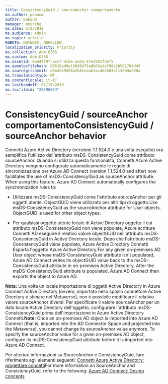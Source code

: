 ```yaml
---
title: ConsistencyGuid / sourceAnchor comportamento
ms.author: pebaum
author: pebaum
manager: mnirkhe
ms.date: 5/2/2018
ms.audience: Admin
ms.topic: article
ROBOTS: NOINDEX, NOFOLLOW
localization_priority: Priority
ms.collection: Adm_O365
ms.custom: Adm_O365
ms.assetid: 6a44f797-acc7-4cbe-aa5a-47e2581fabf5
ms.openlocfilehash: 80516ed9e15040475a8b65a1af98a1b561704d49
ms.sourcegitcommit: d6ea5e9458a2b8ceaab3ac4bd483e1130b9a398a
ms.translationtype: MT
ms.contentlocale: it-IT
ms.lasthandoff: 01/15/2019
ms.locfileid: "28296074"
---
```

# <a name="consistencyguid--sourceanchor-behavior"></a><span data-ttu-id="6ea14-102">ConsistencyGuid / sourceAnchor comportamento</span><span class="sxs-lookup"><span data-stu-id="6ea14-102">ConsistencyGuid / sourceAnchor behavior</span></span>

<span data-ttu-id="6ea14-p101">Connetti Azure Active Directory (versione 1.1.524.0 e una volta eseguito) ora semplifica l'utilizzo dell'attributo msDS-ConsistencyGuid come attributo sourceAnchor. Quando si utilizza questa funzionalità, Connetti Azure Active Directory vengono configurate automaticamente le regole di sincronizzazione per:</span><span class="sxs-lookup"><span data-stu-id="6ea14-p101">Azure AD Connect (version 1.1.524.0 and after) now facilitates the use of msDS-ConsistencyGuid as sourceAnchor attribute. When using this feature, Azure AD Connect automatically configures the synchronization rules to:</span></span>
  
- <span data-ttu-id="6ea14-p102">Utilizzare msDS-ConsistencyGuid come l'attributo sourceAnchor per gli oggetti utente. ObjectGUID viene utilizzato per altri tipi di oggetto.</span><span class="sxs-lookup"><span data-stu-id="6ea14-p102">Use msDS-ConsistencyGuid as the sourceAnchor attribute for User objects. ObjectGUID is used for other object types.</span></span>
    
- <span data-ttu-id="6ea14-p103">Per qualsiasi oggetto utente locale di Active Directory oggetto il cui attributo msDS-ConsistencyGuid non viene popolate, Azure scritture Connetti AD eseguire il relativo valore objectGUID nell'attributo msDS-ConsistencyGuid in Active Directory locale. Dopo che l'attributo msDS-ConsistencyGuid viene popolato, Azure Active Directory Connetti Esporta l'oggetto Azure Active Directory.</span><span class="sxs-lookup"><span data-stu-id="6ea14-p103">For any given on-premises AD User object whose msDS-ConsistencyGuid attribute isn't populated, Azure AD Connect writes its objectGUID value back to the msDS-ConsistencyGuid attribute in on-premises Active Directory. After the msDS-ConsistencyGuid attribute is populated, Azure AD Connect then exports the object to Azure AD.</span></span>
    
 <span data-ttu-id="6ea14-p104">**Nota:** Una volta un locale importazione di oggetti Active Directory in Azure Connect Active Directory (ovvero, importato nello spazio connettore Active Directory e stimare nel Metaverse), non è possibile modificare il relativo valore sourceAnchor diversi. Per specificare il valore sourceAnchor per un dato locale Active Directory dell'oggetto, configurare l'attributo msDS-ConsistencyGuid prima dell'importazione in Azure Active Directory Connetti.</span><span class="sxs-lookup"><span data-stu-id="6ea14-p104">**Note:** Once an on-premises AD object is imported into Azure AD Connect (that is, imported into the AD Connector Space and projected into the Metaverse), you cannot change its sourceAnchor value anymore. To specify the sourceAnchor value for a given on-premises AD object, configure its msDS-ConsistencyGuid attribute before it is imported into Azure AD Connect.</span></span> 
  
<span data-ttu-id="6ea14-111">Per ulteriori informazioni su SourceAnchor e ConsistencyGuid, fare riferimento agli elementi seguenti: [Connetti Azure Active Directory: progettare concetti](https://docs.microsoft.com/en-us/azure/active-directory/connect/active-directory-aadconnect-design-concepts)</span><span class="sxs-lookup"><span data-stu-id="6ea14-111">For more information on SourceAnchor and ConsistencyGuid, refer to the following: [Azure AD Connect: Design concepts](https://docs.microsoft.com/en-us/azure/active-directory/connect/active-directory-aadconnect-design-concepts)</span></span>
  

